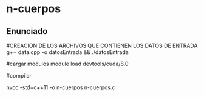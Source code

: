 # n-cuerpos
## Enunciado





#CREACION DE LOS ARCHIVOS QUE CONTIENEN LOS DATOS DE ENTRADA
g++ data.cpp -o datosEntrada  && ./datosEntrada




#cargar modulos
module load devtools/cuda/8.0

#compilar

nvcc -std=c++11 -o n-cuerpos n-cuerpos.c